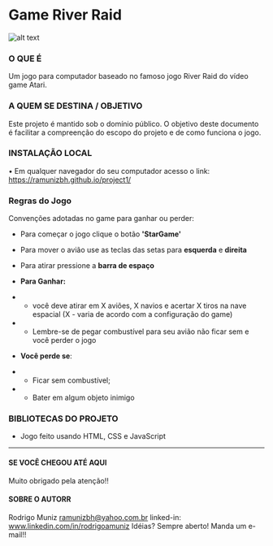 # Game River Raid
![alt text](https://github.com/ramunizbh/project1/blob/master/src/images/river2.png?raw=true)

### O QUE É
Um jogo para computador baseado no famoso jogo River Raid do vídeo game Atari.

### A QUEM SE DESTINA / OBJETIVO
Este projeto é mantido sob o domínio público. O objetivo deste documento é facilitar a compreenção do escopo do projeto e de como funciona o jogo.

### INSTALAÇÃO LOCAL
• Em qualquer navegador do seu computador acesso o link: https://ramunizbh.github.io/project1/

### Regras do Jogo
Convenções adotadas no game para ganhar ou perder:
* Para começar o jogo clique o botão **'StarGame'**
* Para mover o avião use as teclas das setas para **esquerda** e **direita**
* Para atirar pressione a **barra de espaço**
* **Para Ganhar:**
* * você deve atirar em X aviões, X navios e acertar X tiros na nave espacial (X - varia de acordo com a configuração do game)
* * Lembre-se de pegar combustível para seu avião não ficar sem e você perder o jogo

* **Você perde se**:
* * Ficar sem combustível;
* * Bater em algum objeto inimigo


### BIBLIOTECAS DO PROJETO

* Jogo feito usando HTML, CSS e JavaScript


----------------------------

#### SE VOCÊ CHEGOU ATÉ AQUI
Muito obrigado pela atenção!!

#### SOBRE O AUTORR
Rodrigo Muniz
ramunizbh@yahoo.com.br
linked-in: www.linkedin.com/in/rodrigoamuniz
Idéias? Sempre aberto! Manda um e-mail!!
